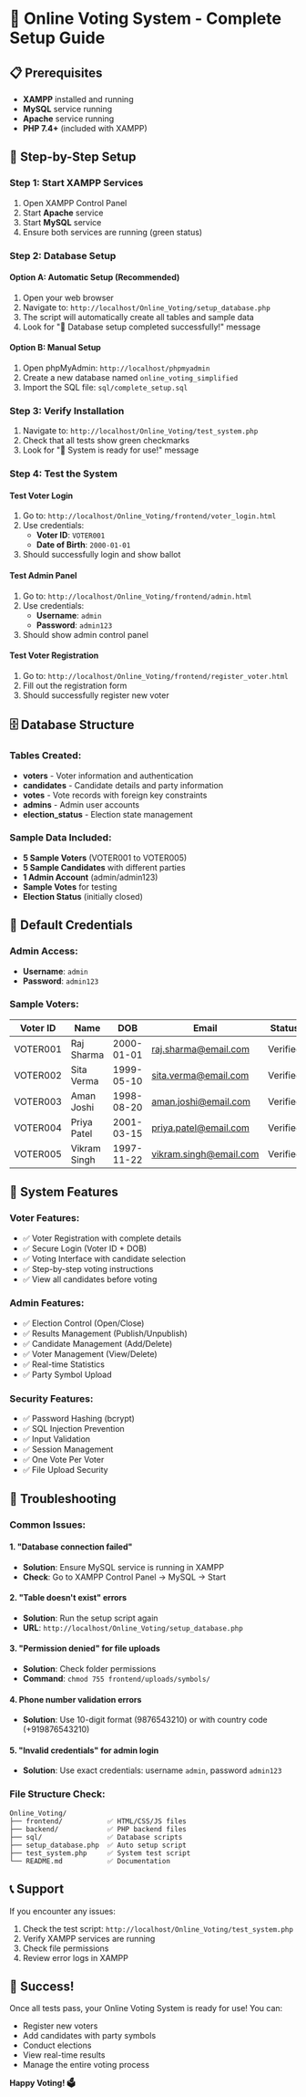 # 🚀 Online Voting System - Complete Setup Guide

## 📋 Prerequisites

- **XAMPP** installed and running
- **MySQL** service running
- **Apache** service running
- **PHP 7.4+** (included with XAMPP)

## 🔧 Step-by-Step Setup

### Step 1: Start XAMPP Services
1. Open XAMPP Control Panel
2. Start **Apache** service
3. Start **MySQL** service
4. Ensure both services are running (green status)

### Step 2: Database Setup

#### Option A: Automatic Setup (Recommended)
1. Open your web browser
2. Navigate to: `http://localhost/Online_Voting/setup_database.php`
3. The script will automatically create all tables and sample data
4. Look for "🎉 Database setup completed successfully!" message

#### Option B: Manual Setup
1. Open phpMyAdmin: `http://localhost/phpmyadmin`
2. Create a new database named `online_voting_simplified`
3. Import the SQL file: `sql/complete_setup.sql`

### Step 3: Verify Installation
1. Navigate to: `http://localhost/Online_Voting/test_system.php`
2. Check that all tests show green checkmarks
3. Look for "🎉 System is ready for use!" message

### Step 4: Test the System

#### Test Voter Login
1. Go to: `http://localhost/Online_Voting/frontend/voter_login.html`
2. Use credentials:
   - **Voter ID**: `VOTER001`
   - **Date of Birth**: `2000-01-01`
3. Should successfully login and show ballot

#### Test Admin Panel
1. Go to: `http://localhost/Online_Voting/frontend/admin.html`
2. Use credentials:
   - **Username**: `admin`
   - **Password**: `admin123`
3. Should show admin control panel

#### Test Voter Registration
1. Go to: `http://localhost/Online_Voting/frontend/register_voter.html`
2. Fill out the registration form
3. Should successfully register new voter

## 🗄️ Database Structure

### Tables Created:
- **voters** - Voter information and authentication
- **candidates** - Candidate details and party information
- **votes** - Vote records with foreign key constraints
- **admins** - Admin user accounts
- **election_status** - Election state management

### Sample Data Included:
- **5 Sample Voters** (VOTER001 to VOTER005)
- **5 Sample Candidates** with different parties
- **1 Admin Account** (admin/admin123)
- **Sample Votes** for testing
- **Election Status** (initially closed)

## 🔐 Default Credentials

### Admin Access:
- **Username**: `admin`
- **Password**: `admin123`

### Sample Voters:
| Voter ID | Name | DOB | Email | Status |
|----------|------|-----|-------|--------|
| VOTER001 | Raj Sharma | 2000-01-01 | raj.sharma@email.com | Verified |
| VOTER002 | Sita Verma | 1999-05-10 | sita.verma@email.com | Verified |
| VOTER003 | Aman Joshi | 1998-08-20 | aman.joshi@email.com | Verified |
| VOTER004 | Priya Patel | 2001-03-15 | priya.patel@email.com | Verified |
| VOTER005 | Vikram Singh | 1997-11-22 | vikram.singh@email.com | Verified |

## 🎯 System Features

### Voter Features:
- ✅ Voter Registration with complete details
- ✅ Secure Login (Voter ID + DOB)
- ✅ Voting Interface with candidate selection
- ✅ Step-by-step voting instructions
- ✅ View all candidates before voting

### Admin Features:
- ✅ Election Control (Open/Close)
- ✅ Results Management (Publish/Unpublish)
- ✅ Candidate Management (Add/Delete)
- ✅ Voter Management (View/Delete)
- ✅ Real-time Statistics
- ✅ Party Symbol Upload

### Security Features:
- ✅ Password Hashing (bcrypt)
- ✅ SQL Injection Prevention
- ✅ Input Validation
- ✅ Session Management
- ✅ One Vote Per Voter
- ✅ File Upload Security

## 🚨 Troubleshooting

### Common Issues:

#### 1. "Database connection failed"
- **Solution**: Ensure MySQL service is running in XAMPP
- **Check**: Go to XAMPP Control Panel → MySQL → Start

#### 2. "Table doesn't exist" errors
- **Solution**: Run the setup script again
- **URL**: `http://localhost/Online_Voting/setup_database.php`

#### 3. "Permission denied" for file uploads
- **Solution**: Check folder permissions
- **Command**: `chmod 755 frontend/uploads/symbols/`

#### 4. Phone number validation errors
- **Solution**: Use 10-digit format (9876543210) or with country code (+919876543210)

#### 5. "Invalid credentials" for admin login
- **Solution**: Use exact credentials: username `admin`, password `admin123`

### File Structure Check:
```
Online_Voting/
├── frontend/           ✅ HTML/CSS/JS files
├── backend/            ✅ PHP backend files
├── sql/                ✅ Database scripts
├── setup_database.php  ✅ Auto setup script
├── test_system.php     ✅ System test script
└── README.md           ✅ Documentation
```

## 📞 Support

If you encounter any issues:
1. Check the test script: `http://localhost/Online_Voting/test_system.php`
2. Verify XAMPP services are running
3. Check file permissions
4. Review error logs in XAMPP

## 🎉 Success!

Once all tests pass, your Online Voting System is ready for use! You can:
- Register new voters
- Add candidates with party symbols
- Conduct elections
- View real-time results
- Manage the entire voting process

**Happy Voting! 🗳️**
